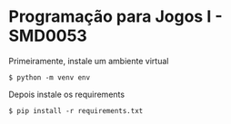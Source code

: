 # Programação para Jogos I - SMD0053

Primeiramente, instale um ambiente virtual

`$ python -m venv env`

Depois instale os requirements

`$ pip install -r requirements.txt`